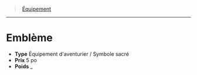 ﻿---
!EquipmentItem
Type: Équipement d'aventurier / Symbole sacré
Price: 5 po
Weight: _
Id: equipment_hd.md#emblème
ParentLink: equipment_hd.md#Équipement
Name: Emblème
ParentName: Équipement
NameLevel: 1
Attributes: {}
---
> [Équipement](hd_equipment.md)

---

# Emblème

- **Type** Équipement d'aventurier / Symbole sacré
- **Prix** 5 po
- **Poids** _

